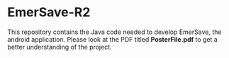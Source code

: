 # EmerSave-R2

This repository contains the Java code needed to develop EmerSave, the android application. Please look at the PDF titled **PosterFile.pdf** to get a better understanding of the project.
